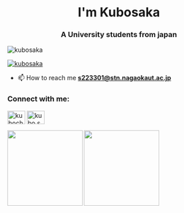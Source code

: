 <!-- [![My Qiita posts](https://qiita-badge.apiapi.app/s/Kubosaka/posts.svg)](http://qiita.com/Kubosaka) -->
<h1 align="center">I'm Kubosaka</h1>
<h3 align="center">A University students from japan</h3>

<p align="left"> <img src="https://komarev.com/ghpvc/?username=kubosaka&label=Profile%20views&color=0e75b6&style=flat" alt="kubosaka" /> </p>

<p align="left"> <a href="https://github.com/ryo-ma/github-profile-trophy"><img src="https://github-profile-trophy.vercel.app/?username=kubosaka" alt="kubosaka" /></a> </p>

- 📫 How to reach me **s223301@stn.nagaokaut.ac.jp**

<h3 align="left">Connect with me:</h3>
<p align="left">
<a href="https://twitter.com/kubochaka0907" target="blank"><img align="center" src="https://raw.githubusercontent.com/rahuldkjain/github-profile-readme-generator/master/src/images/icons/Social/twitter.svg" alt="kubochaka0907" height="30" width="40" /></a>
<a href="https://instagram.com/kubo.s.0907" target="blank"><img align="center" src="https://raw.githubusercontent.com/rahuldkjain/github-profile-readme-generator/master/src/images/icons/Social/instagram.svg" alt="kubo.s.0907" height="30" width="40" /></a>
</p>

<a href="https://github.com/Kubosaka">
  <img align="left" height="170px" src="https://github-readme-stats.vercel.app/api?username=Kubosaka&count_private=true&show_icons=true&theme=dracula" />
</a>
<a href="https://github.com/Kubosaka">
  <img align="left" height="170px" src="https://github-readme-stats.vercel.app/api/top-langs/?username=Kubosaka&layout=compact&theme=dracula" />
</a>

